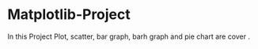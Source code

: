# Matplotlib-Project
In this Project Plot, scatter, bar graph, barh graph and pie chart are cover .
